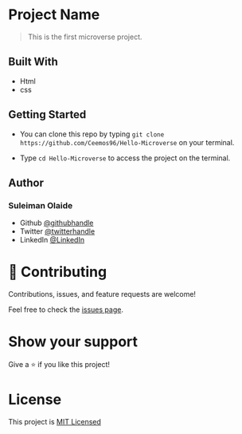 # Project Name

> This is the first microverse project.


## Built With

- Html
- css


## Getting Started

- You can clone this repo by typing `git clone https://github.com/Ceemos96/Hello-Microverse` on your terminal.

- Type `cd Hello-Microverse` to access the project on the terminal.

## Author
### **Suleiman Olaide**

- Github [@githubhandle](https://github.com/ceemos96)
- Twitter [@twitterhandle](https://twitter.com/ceemos_dev)
- LinkedIn [@LinkedIn](https://www.linkedin.com/in/suleiman-olaide-97689b154/)

# 🤝 Contributing

Contributions, issues, and feature requests are welcome!

Feel free to check the [issues page](https://github.com/Ceemos96/Hello-Microverse/issues).

# Show your support

Give a ⭐️ if you like this project!

# License
This project is [MIT Licensed](https://github.com/Ceemos96/Hello-Microverse/blob/main/LICENSE)

